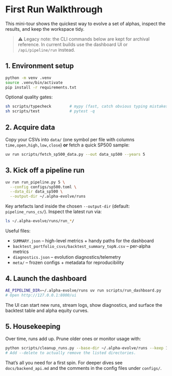 # First Run Walkthrough

This mini-tour shows the quickest way to evolve a set of alphas, inspect the
results, and keep the workspace tidy.

> ⚠️ Legacy note: the CLI commands below are kept for archival reference. In
> current builds use the dashboard UI or `/api/pipeline/run` instead.

## 1. Environment setup

```bash
python -m venv .venv
source .venv/bin/activate
pip install -r requirements.txt
```

Optional quality gates:

```bash
sh scripts/typecheck        # mypy (fast, catch obvious typing mistakes)
sh scripts/test             # pytest -q
```

## 2. Acquire data

Copy your CSVs into `data/` (one symbol per file with columns
`time,open,high,low,close`) **or** fetch a quick SP500 sample:

```bash
uv run scripts/fetch_sp500_data.py --out data_sp500 --years 5
```

## 3. Kick off a pipeline run

```bash
uv run run_pipeline.py 5 \
  --config configs/sp500.toml \
  --data_dir data_sp500 \
  --output-dir ~/.alpha-evolve/runs
```

Key artefacts land inside the chosen `--output-dir` (default:
`pipeline_runs_cs/`). Inspect the latest run via:

```bash
ls ~/.alpha-evolve/runs/run_*/
```

Useful files:

- `SUMMARY.json` – high-level metrics + handy paths for the dashboard
- `backtest_portfolio_csvs/backtest_summary_topN.csv` – per-alpha metrics
- `diagnostics.json` – evolution diagnostics/telemetry
- `meta/` – frozen configs + metadata for reproducibility

## 4. Launch the dashboard

```bash
AE_PIPELINE_DIR=~/.alpha-evolve/runs uv run scripts/run_dashboard.py
# Open http://127.0.0.1:8000/ui
```

The UI can start new runs, stream logs, show diagnostics, and surface the
backtest table and alpha equity curves.

## 5. Housekeeping

Over time, runs add up. Prune older ones or monitor usage with:

```bash
python scripts/cleanup_runs.py --base-dir ~/.alpha-evolve/runs --keep 10 --show-size
# Add --delete to actually remove the listed directories.
```

That’s all you need for a first spin. For deeper dives see
`docs/backend_api.md` and the comments in the config files under `configs/`.
